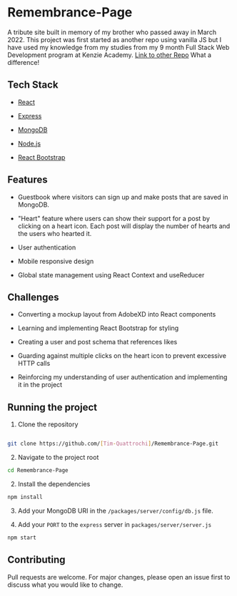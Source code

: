 # Remembrance-Page

A tribute site built in memory of my brother who passed away in March 2022. This project was first started as another repo using vanilla JS but I have used my knowledge from my studies from my 9 month Full Stack Web Development program at Kenzie Academy. [Link to other Repo](https://github.com/Tim-Quattrochi/Jerry-Krikava) What a difference!

## Tech Stack

- [React](https://reactjs.org/)

- [Express](https://expressjs.com/)

- [MongoDB](https://www.mongodb.com/)

- [Node.js](https://nodejs.org/)

- [React Bootstrap](https://react-bootstrap.github.io/)

## Features

- Guestbook where visitors can sign up and make posts that are saved in MongoDB.

- "Heart" feature where users can show their support for a post by clicking on a heart icon. Each post will display the number of hearts and the users who hearted it.

- User authentication

- Mobile responsive design

- Global state management using React Context and useReducer

## Challenges

- Converting a mockup layout from AdobeXD into React components

- Learning and implementing React Bootstrap for styling

- Creating a user and post schema that references likes

- Guarding against multiple clicks on the heart icon to prevent excessive HTTP calls

- Reinforcing my understanding of user authentication and implementing it in the project

## Running the project

1. Clone the repository

```bash

git clone https://github.com/[Tim-Quattrochi]/Remembrance-Page.git
```

2. Navigate to the project root

```bash
cd Remembrance-Page
```

2. Install the dependencies

```bash
npm install
```

3. Add your MongoDB URI in the `/packages/server/config/db.js` file.

4. Add your `PORT` to the `express` server in `packages/server/server.js`

```bash
npm start
```

## Contributing

Pull requests are welcome. For major changes, please open an issue first to discuss what you would like to change.

```

```
